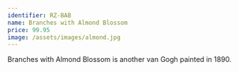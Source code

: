```yaml
---
identifier: RZ-BAB
name: Branches with Almond Blossom
price: 99.95
image: /assets/images/almond.jpg
---
```

Branches with Almond Blossom is another van Gogh painted in 1890.